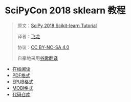 # SciPyCon 2018 sklearn 教程

> 原文：[SciPy 2018 Scikit-learn Tutorial](https://nbviewer.jupyter.org/github/amueller/scipy-2018-sklearn/tree/master/notebooks/)
> 
> 译者：[飞龙](https://github.com/wizardforcel)
> 
> 协议：[CC BY-NC-SA 4.0](http://creativecommons.org/licenses/by-nc-sa/4.0/)
> 
> 自豪地采用[谷歌翻译](https://translate.google.cn/)

+ [在线阅读](https://www.gitbook.com/book/wizardforcel/scipycon-2018-sklearn-tut/details)
+ [PDF格式](https://www.gitbook.com/download/pdf/book/wizardforcel/scipycon-2018-sklearn-tut)
+ [EPUB格式](https://www.gitbook.com/download/epub/book/wizardforcel/scipycon-2018-sklearn-tut)
+ [MOBI格式](https://www.gitbook.com/download/mobi/book/wizardforcel/scipycon-2018-sklearn-tut)
+ [代码仓库](https://github.com/apachecn/scipycon-2018-sklearn-tut-zh)